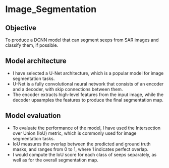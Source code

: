 # Image_Segmentation

## Objective
To produce a DCNN model that can segment seeps from SAR images and classify them, if possible. 

## Model architecture 

- I have selected a U-Net architecture, which is a popular model for image segmentation tasks. 
- U-Net is a fully convolutional neural network that consists of an encoder and a decoder, with skip connections between them.
- The encoder extracts high-level features from the input image, while the decoder upsamples the features to produce the final segmentation map.

## Model evaluation 

- To evaluate the performance of the model, I have used the Intersection over Union (IoU) metric, which is commonly used for image segmentation tasks.
- IoU measures the overlap between the predicted and ground truth masks, and ranges from 0 to 1, where 1 indicates perfect overlap. 
- I would compute the IoU score for each class of seeps separately, as well as for the overall segmentation map.
